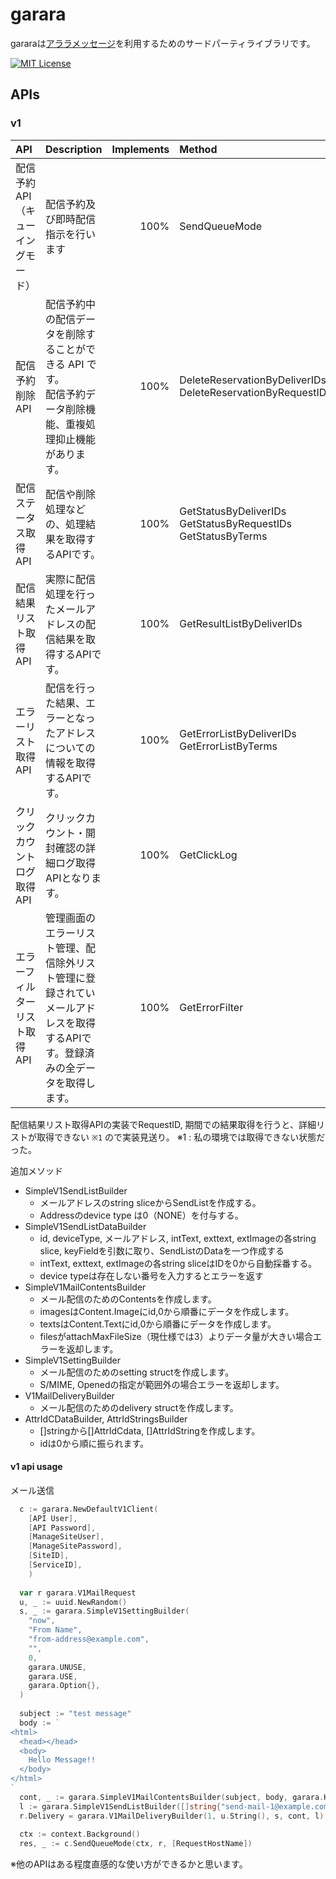 # garara
gararaは[アララメッセージ](https://am.arara.com/)を利用するためのサードパーティライブラリです。

[![MIT License](http://img.shields.io/badge/license-MIT-blue.svg?style=flat)](https://opensource.org/licenses/mit-license.php)

## APIs

### v1

| API                    | Description                                                      | Implements | Method                                                             |
|:-----------------------|:-----------------------------------------------------------------|-----------:|:-------------------------------------------------------------------|
| 配信予約API<br>（キューイングモード） | 配信予約及び即時配信指示を行います                                                |       100% | SendQueueMode                                                      |
| 配信予約削除API              | 配信予約中の配信データを削除することができる API です。<br>配信予約データ削除機能、重複処理抑止機能があります。     |       100% | DeleteReservationByDeliverIDs<br>DeleteReservationByRequestIDs     |
| 配信ステータス取得API           | 配信や削除処理などの、処理結果を取得するAPIです。                                       |       100% | GetStatusByDeliverIDs<br>GetStatusByRequestIDs<br>GetStatusByTerms |
| 配信結果リスト取得API           | 実際に配信処理を行ったメールアドレスの配信結果を取得するAPIです。                               |       100% | GetResultListByDeliverIDs                                          |
| エラーリスト取得API            | 配信を行った結果、エラーとなったアドレスについての情報を取得するAPIです。                           |       100% | GetErrorListByDeliverIDs<br>GetErrorListByTerms                    |
| クリックカウントログ取得API        | クリックカウント・開封確認の詳細ログ取得APIとなります。                                    |       100% | GetClickLog                                                        |
| エラーフィルターリスト取得API       | 管理画面のエラーリスト管理、配信除外リスト管理に登録されていメールアドレスを取得するAPIです。登録済みの全データを取得します。 |       100% | GetErrorFilter                                                     |

配信結果リスト取得APIの実装でRequestID, 期間での結果取得を行うと、詳細リストが取得できない `※1` ので実装見送り。
※1 : 私の環境では取得できない状態だった。

追加メソッド
- SimpleV1SendListBuilder
  - メールアドレスのstring sliceからSendListを作成する。
  - Addressのdevice type は0（NONE）を付与する。
- SimpleV1SendListDataBuilder
  - id, deviceType, メールアドレス, intText, exttext, extImageの各string slice, keyFieldを引数に取り、SendListのDataを一つ作成する
  - intText, exttext, extImageの各string sliceはIDを0から自動採番する。
  - device typeは存在しない番号を入力するとエラーを返す
- SimpleV1MailContentsBuilder
  - メール配信のためのContentsを作成します。
  - imagesはContent.Imageにid,0から順番にデータを作成します。
  - textsはContent.Textにid,0から順番にデータを作成します。
  - filesがattachMaxFileSize（現仕様では3）よりデータ量が大きい場合エラーを返却します。
- SimpleV1SettingBuilder
  - メール配信のためのsetting structを作成します。
  - S/MIME, Openedの指定が範囲外の場合エラーを返却します。
- V1MailDeliveryBuilder
  - メール配信のためのdelivery structを作成します。
- AttrIdCDataBuilder, AttrIdStringsBuilder
  - []stringから[]AttrIdCdata, []AttrIdStringを作成します。
  - idは0から順に振られます。

#### v1 api usage

メール送信
``` go
  c := garara.NewDefaultV1Client(
    [API User], 
    [API Password], 
    [ManageSiteUser], 
    [ManageSitePassword], 
    [SiteID], 
    [ServiceID],
    )
  
  var r garara.V1MailRequest
  u, _ := uuid.NewRandom()
  s, _ := garara.SimpleV1SettingBuilder(
    "now",
    "From Name",
    "from-address@example.com",
    "",
    0,
    garara.UNUSE,
    garara.USE,
    garara.Option{},
  )
  
  subject := "test message"
  body := `
<html>
  <head></head>
  <body>
    Hello Message!!
  </body>
</html>
`
  cont, _ := garara.SimpleV1MailContentsBuilder(subject, body, garara.HTML, nil, nil, nil)
  l := garara.SimpleV1SendListBuilder([]string{"send-mail-1@example.com", "send-mail-2@example.com"})
  r.Delivery = garara.V1MailDeliveryBuilder(1, u.String(), s, cont, l)
  
  ctx := context.Background()
  res, _ := c.SendQueueMode(ctx, r, [RequestHostName])
```

※他のAPIはある程度直感的な使い方ができるかと思います。